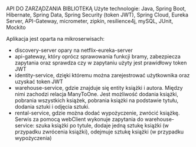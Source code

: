 API DO ZARZĄDZANIA BIBLIOTEKĄ
Użyte technologie: Java, Spring Boot, Hibernate, Spring Data, Spring Security (token JWT), Spring Cloud, Eureka Server, API-Gateway, micrometer, zipkin, resilience4j, mySQL, JUnit, Mockito

Aplikacja jest oparta na mikroserwisach:
- discovery-server opary na netflix-eureka-server
- api-gateway, który oprócz sprawowania funkcji bramy, zabezpiecza zapytania oraz sprawdza czy w zapytaniu użyty jest prawidłowy token JWT
- identity-service, dzięki któremu można zarejestrować użytkownika oraz uzyskać token JWT
- warehouse-service, gdzie znajduje się entity książki i autora. Między nimi zachodzi relacja ManyToOne. Jest możliwość dodania książki, pobrania wszystkich książek, pobrania książki na podstawie tytułu, dodania sztuki i odjęcia sztuki.
- rental-service, gdzie można dodać wypożyczenie, zwrócić książkę. Serwis za pomocą webClient wykonuje zapytania do warehouse-service: szuka książki po tytule, dodaje jedną sztukę książki (w przypadku zwrócenia książki), odejmuje sztukę książki (w przypadku wypożyczenia) 
